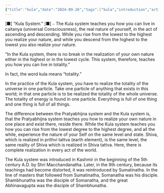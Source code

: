 ```yaml
---
{"title":"kula","date":"2024-09-26","tags":["kula","introduction","articles"],"publish":true,"path":"Introduction/kula-akula/kula.md","permalink":"/introduction/kula-akula/kula/","PassFrontmatter":true}
---
```



]■[ "Kula System." ]■[
⎯ The Kula system teaches you how you can live in caitanya  (universal Consciousness), the real nature of yourself, in the act of ascending and descending. While you rise from the lowest to the highest you realize your nature, and while you descend from the highest to the lowest you also realize your nature.

“In the Kula system, there is no break in the realization of your own nature either in the highest or in the lowest cycle. This system, therefore, teaches you how you can live in totality.”

In fact, the word kula means “totality.”

In the practice of the Kula system, you have to realize the totality of the universe in one particle. Take one particle of anything that exists in this world; in that one particle is to be realized the totality of the whole universe. The totality of energy is found in one particle. Everything is full of one thing and one thing is full of all things.

The difference between the Pratyabhijna system and the Kula system is, that the Pratyabhijna system teaches you how to realize your own nature in one place and exist there, reside there. While the Kula system teaches you how you can rise from the lowest degree to the highest degree, and all the while, experience the nature of your Self on the same level and state. Shiva, which is realized in prithvi tattva (earth element), is the same level, the same reality of Shiva which is realized in Shiva tattva. Here, there is complete realization in every act of the world.

The Kula system was introduced in Kashmir in the beginning of the 5th century A.D. by Shri Macchandanatha. Later, in the 9th century, because its teachings had become distorted, it was reintroduced by Sumatinatha. In the line of masters that followed from Sumatinatha, Somanatha was his disciple. Shambhunatha was the disciple of Somanatha, and the great Abhinavagupta was the disciple of Shambhunatha.
